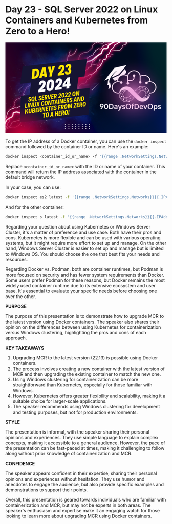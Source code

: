 # Day 23 - SQL Server 2022 on Linux Containers and Kubernetes from Zero to a Hero!
[![Watch the video](thumbnails/day23.png)](https://www.youtube.com/watch?v=BgttLzkzNBs)

 To get the IP address of a Docker container, you can use the `docker inspect` command followed by the container ID or name. Here's an example:

```bash
docker inspect <container_id_or_name> -f '{{range .NetworkSettings.Networks}}{{.IPAddress}} {{end}'
```

Replace `<container_id_or_name>` with the ID or name of your container. This command will return the IP address associated with the container in the default bridge network.

In your case, you can use:

```bash
docker inspect es2 latest -f '{{range .NetworkSettings.Networks}}{{.IPAddress}} {{end}'
```

And for the other container:

```bash
docker inspect s latest -f '{{range .NetworkSettings.Networks}}{{.IPAddress}} {{end}'
```

Regarding your question about using Kubernetes or Windows Server Cluster, it's a matter of preference and use case. Both have their pros and cons. Kubernetes is more flexible and can be used with various operating systems, but it might require more effort to set up and manage. On the other hand, Windows Server Cluster is easier to set up and manage but is limited to Windows OS. You should choose the one that best fits your needs and resources.

Regarding Docker vs. Podman, both are container runtimes, but Podman is more focused on security and has fewer system requirements than Docker. Some users prefer Podman for these reasons, but Docker remains the most widely used container runtime due to its extensive ecosystem and user base. It's essential to evaluate your specific needs before choosing one over the other.

**PURPOSE**

The purpose of this presentation is to demonstrate how to upgrade MCR to the latest version using Docker containers. The speaker also shares their opinion on the differences between using Kubernetes for containerization versus Windows clustering, highlighting the pros and cons of each approach.

**KEY TAKEAWAYS**

1. Upgrading MCR to the latest version (22.13) is possible using Docker containers.
2. The process involves creating a new container with the latest version of MCR and then upgrading the existing container to match the new one.
3. Using Windows clustering for containerization can be more straightforward than Kubernetes, especially for those familiar with Windows.
4. However, Kubernetes offers greater flexibility and scalability, making it a suitable choice for larger-scale applications.
5. The speaker recommends using Windows clustering for development and testing purposes, but not for production environments.

**STYLE**

The presentation is informal, with the speaker sharing their personal opinions and experiences. They use simple language to explain complex concepts, making it accessible to a general audience. However, the pace of the presentation can be fast-paced at times, making it challenging to follow along without prior knowledge of containerization and MCR.

**CONFIDENCE**

The speaker appears confident in their expertise, sharing their personal opinions and experiences without hesitation. They use humor and anecdotes to engage the audience, but also provide specific examples and demonstrations to support their points.

Overall, this presentation is geared towards individuals who are familiar with containerization and MCR, but may not be experts in both areas. The speaker's enthusiasm and expertise make it an engaging watch for those looking to learn more about upgrading MCR using Docker containers.
